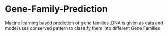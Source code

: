 # Gene-Family-Prediction
Macine learning based prediction of gene families .DNA is given as data and model uses conserved pattern to classify them into different Gene Families

